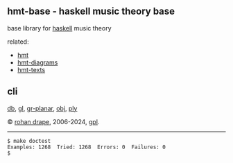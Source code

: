 hmt-base - haskell music theory base
------------------------------------

base library for [haskell](http://haskell.org/) music theory

related:

- [hmt](http://rohandrape.net/?t=hmt)
- [hmt-diagrams](http://rohandrape.net/?t=hmt-diagrams)
- [hmt-texts](http://rohandrape.net/?t=hmt-texts)

## cli

[db](http://rohandrape.net/?t=hmt-base&e=md/db.md),
[gl](http://rohandrape.net/?t=hmt-base&e=md/gl.md),
[gr-planar](http://rohandrape.net/?t=hmt-base&e=md/gr-planar.md),
[obj](http://rohandrape.net/?t=hmt-base&e=md/obj.md),
[ply](http://rohandrape.net/?t=hmt-base&e=md/ply.md)

© [rohan drape](http://rohandrape.net/), 2006-2024, [gpl](http://gnu.org/copyleft/).

* * *

```
$ make doctest
Examples: 1268  Tried: 1268  Errors: 0  Failures: 0
$
```
